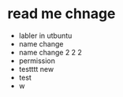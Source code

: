 # read me chnage


- labler in utbuntu
- name change
- name change 2 2 2
- permission
- testttt
new
- test
- w 
